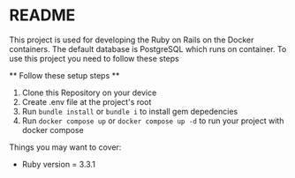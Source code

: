 # README

This project is used for developing the Ruby on Rails on the Docker containers. The default database is PostgreSQL
which runs on container. To use this project you need to follow these steps

** Follow these setup steps **
1. Clone this Repository on your device
2. Create .env file at the project's root
3. Run `bundle install` or `bundle i` to install gem depedencies
4. Run `docker compose up` or `docker compose up -d` to run your project with docker compose

Things you may want to cover:

* Ruby version = 3.3.1
